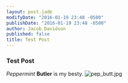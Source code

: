 ```yaml
---
layout: post.jade
modifyDate: "2016-01-19 23:48 -0500"
publishDate: "2016-01-19 23:48 -0500"
author: Jacob Davidson
published: false
title: Test Post
---
```




### Test Post


_Peppermint_ **Butler** is my besty.
![pep_butt.jpg]({{site.baseurl}}/media/pep_butt.jpg)
